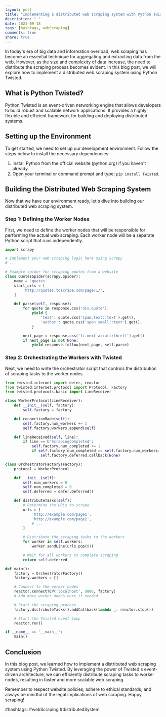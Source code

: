 ```yaml
---
layout: post
title: "Implementing a distributed web scraping system with Python Twisted"
description: " "
date: 2023-09-18
tags: [hashtags, webScraping]
comments: true
share: true
---
```


In today's era of big data and information overload, web scraping has become an essential technique for aggregating and extracting data from the web. However, as the size and complexity of data increase, the need to distribute the scraping process becomes evident. In this blog post, we will explore how to implement a distributed web scraping system using Python Twisted.

## What is Python Twisted?
Python Twisted is an event-driven networking engine that allows developers to build robust and scalable network applications. It provides a highly flexible and efficient framework for building and deploying distributed systems.

## Setting up the Environment
To get started, we need to set up our development environment. Follow the steps below to install the necessary dependencies:

1. Install Python from the official website (python.org) if you haven't already.
2. Open your terminal or command prompt and type: `pip install Twisted`.

## Building the Distributed Web Scraping System
Now that we have our environment ready, let's dive into building our distributed web scraping system.

### Step 1: Defining the Worker Nodes
First, we need to define the worker nodes that will be responsible for performing the actual web scraping. Each worker node will be a separate Python script that runs independently.

```python
import scrapy

# Implement your web scraping logic here using Scrapy
# ...

# Example spider for scraping quotes from a website
class QuotesSpider(scrapy.Spider):
    name = 'quotes'
    start_urls = [
        'http://quotes.toscrape.com/page/1/',
    ]

    def parse(self, response):
        for quote in response.css('div.quote'):
            yield {
                'text': quote.css('span.text::text').get(),
                'author': quote.css('span small::text').get(),
            }

        next_page = response.css('li.next a::attr(href)').get()
        if next_page is not None:
            yield response.follow(next_page, self.parse)
```

### Step 2: Orchestrating the Workers with Twisted
Next, we need to write the orchestrator script that controls the distribution of scraping tasks to the worker nodes.

```python
from twisted.internet import defer, reactor
from twisted.internet.protocol import Protocol, Factory
from twisted.protocols.basic import LineReceiver

class WorkerProtocol(LineReceiver):
    def __init__(self, factory):
        self.factory = factory

    def connectionMade(self):
        self.factory.num_workers += 1
        self.factory.workers.append(self)

    def lineReceived(self, line):
        if line == b'ScrapingCompleted':
            self.factory.num_completed += 1
            if self.factory.num_completed == self.factory.num_workers:
                self.factory.deferred.callback(None)

class OrchestratorFactory(Factory):
    protocol = WorkerProtocol

    def __init__(self):
        self.num_workers = 0
        self.num_completed = 0
        self.deferred = defer.Deferred()

    def distributeTasks(self):
        # Determine the URLs to scrape
        urls = [
            'http://example.com/page1',
            'http://example.com/page2',
            # ...
        ]

        # Distribute the scraping tasks to the workers
        for worker in self.workers:
            worker.sendLine(urls.pop(0))

        # Wait for all workers to complete scraping
        return self.deferred

def main():
    factory = OrchestratorFactory()
    factory.workers = []

    # Connect to the worker nodes
    reactor.connectTCP('localhost', 8000, factory)
    # Add more worker nodes here if needed

    # Start the scraping process
    factory.distributeTasks().addCallback(lambda _: reactor.stop())

    # Start the Twisted event loop
    reactor.run()

if __name__ == '__main__':
    main()
```

## Conclusion
In this blog post, we learned how to implement a distributed web scraping system using Python Twisted. By leveraging the power of Twisted's event-driven architecture, we can efficiently distribute scraping tasks to worker nodes, resulting in faster and more scalable web scraping.

Remember to respect website policies, adhere to ethical standards, and always be mindful of the legal implications of web scraping. Happy scraping!

#hashtags: #webScraping #distributedSystem